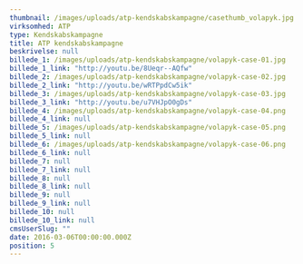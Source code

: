 ```yaml
---
thumbnail: /images/uploads/atp-kendskabskampagne/casethumb_volapyk.jpg
virksomhed: ATP
type: Kendskabskampagne
title: ATP kendskabskampagne
beskrivelse: null
billede_1: /images/uploads/atp-kendskabskampagne/volapyk-case-01.jpg
billede_1_link: "http://youtu.be/8Ueqr--AQfw"
billede_2: /images/uploads/atp-kendskabskampagne/volapyk-case-02.jpg
billede_2_link: "http://youtu.be/wRTPpdCw5ik"
billede_3: /images/uploads/atp-kendskabskampagne/volapyk-case-03.jpg
billede_3_link: "http://youtu.be/u7VHJpO0gDs"
billede_4: /images/uploads/atp-kendskabskampagne/volapyk-case-04.png
billede_4_link: null
billede_5: /images/uploads/atp-kendskabskampagne/volapyk-case-05.png
billede_5_link: null
billede_6: /images/uploads/atp-kendskabskampagne/volapyk-case-06.png
billede_6_link: null
billede_7: null
billede_7_link: null
billede_8: null
billede_8_link: null
billede_9: null
billede_9_link: null
billede_10: null
billede_10_link: null
cmsUserSlug: ""
date: 2016-03-06T00:00:00.000Z
position: 5
---
```


